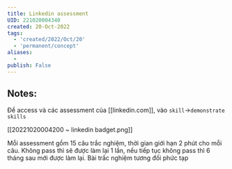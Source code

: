 ```yaml
---
title: Linkedin assessment
UID: 221020004340
created: 20-Oct-2022
tags:
  - 'created/2022/Oct/20'
  - 'permanent/concept'
aliases:
  - 
publish: False
---
```

## Notes:
Để access và các assessment của [[linkedin.com]], vào `skill`->`demonstrate skills`

[[20221020004200 ~ linkedin badget.png]]

Mỗi assessment gồm 15 câu trắc nghiệm, thời gian giới hạn 2 phút cho mỗi câu. Không pass thì sẽ được làm lại 1 lần, nếu tiếp tục không pass thì 6 tháng sau mới được làm lại. Bài trắc nghiệm tương đối phức tạp